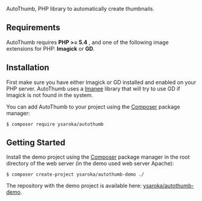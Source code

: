 AutoThumb, PHP library to automatically create thumbnails.

## Requirements
AutoThumb requires **PHP >= 5.4** , and one of the following image extensions for PHP: **Imagick** or **GD**.

## Installation
First make sure you have either Imagick or GD installed and enabled on your PHP server.
AutoThumb uses a <a href="https://github.com/imanee/imanee" target="_blank">Imanee</a> library that will try to use GD if Imagick is not found in the system.

You can add AutoThumb to your project using the <a href="https://getcomposer.org/" target="_blank">Composer</a> package manager:
    
    $ composer require ysaroka/autothumb

## Getting Started
Install the demo project using the <a href="https://getcomposer.org/" target="_blank">Composer</a> package manager in the root directory of the web server (in the demo used web server Apache):

    $ composer create-project ysaroka/autothumb-demo ./

The repository with the demo project is available here: <a href="https://github.com/ysaroka/autothumb-demo" target="_blank">ysaroka/autothumb-demo</a>.